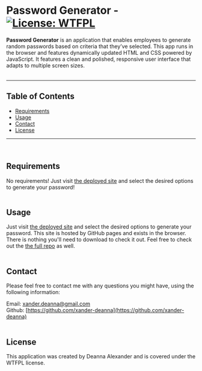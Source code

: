 # **Password Generator** - [![License: WTFPL](https://img.shields.io/badge/License-WTFPL-brightgreen.svg)](http://www.wtfpl.net/about/)
    
**Password Generator** is an application that enables employees to generate random passwords based on criteria that they’ve selected. This app runs in the browser and features dynamically updated HTML and CSS powered by JavaScript. It features a clean and polished, responsive user interface that adapts to multiple screen sizes.
<br>
<br>
<hr>
    
## Table of Contents
* [Requirements](#Requirements)
* [Usage](#usage)
* [Contact](#Contact)
* [License](#license)
<hr>
<br>
                
## Requirements
No requirements! Just visit [the deployed site](https://xander-deanna.github.io/password-generator/) and select the desired options to generate your password!
<br>
<br>
            
## Usage
Just visit [the deployed site](hhttps://xander-deanna.github.io/password-generator/) and select the desired options to generate your password. This site is hosted by GitHub pages and exists in the browser. There is nothing you'll need to download to check it out. Feel free to check out the [the full repo](https://github.com/xander-deanna/password-generator) as well.
<br>
<br>
    
## Contact
Please feel free to contact me with any questions you might have, using the following information:
    
Email: [xander.deanna@gmail.com](mailto:xander.deanna@gmail.com)
<br>
Github: [https://github.com/xander-deanna](https://github.com/xander-deanna)
<br>
<br>

## License
This application was created by Deanna Alexander and is covered under the WTFPL license.
<br>
<br>
